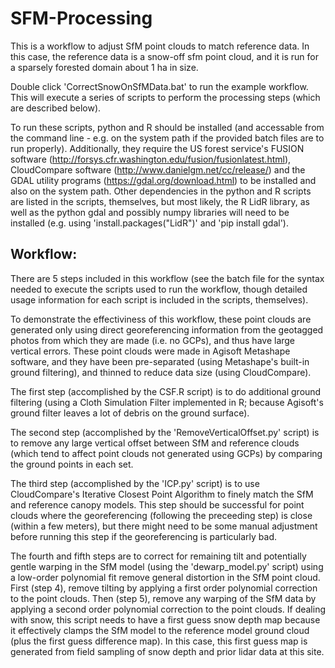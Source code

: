 # SFM-Processing

This is a workflow to adjust SfM point clouds to match reference data. In this case, the reference data is a snow-off sfm point cloud, and
it is run for a sparsely forested domain about 1 ha in size.

Double click 'CorrectSnowOnSfMData.bat' to run the example workflow.  This will execute a series of scripts to perform the processing steps
(which are described below).  

To run these scripts, python and R should be installed (and accessable from the command line - e.g. on the system path if the provided 
batch files are to run properly).  Additionally, they require the US forest service's FUSION software
(http://forsys.cfr.washington.edu/fusion/fusionlatest.html), CloudCompare software (http://www.danielgm.net/cc/release/) and the GDAL utility
programs (https://gdal.org/download.html) to be installed and also on the system path.  Other dependencies in the python and R scripts are 
listed in the scripts, themselves, but most likely, the R LidR library, as well as the python gdal and possibly numpy libraries will need to 
be installed (e.g. using 'install.packages("LidR")' and 'pip install gdal').

## Workflow:

There are 5 steps included in this workflow (see the batch file for the syntax needed to execute the scripts used to run
the workflow, though detailed usage information for each script is included in the scripts, themselves).  

To demonstrate the effectiviness of this workflow, these point clouds are generated only using direct georeferencing information 
from the geotagged photos from which they are made (i.e. no GCPs), and thus have large vertical errors.  These point clouds were 
made in Agisoft Metashape software, and they have been pre-separated (using Metashape's built-in ground filtering), and thinned 
to reduce data size (using CloudCompare). 

The first step (accomplished by the CSF.R script) is to do additional ground filtering (using a Cloth Simulation Filter implemented
in R; because Agisoft's ground filter leaves a lot of debris on the ground surface).  

The second step (accomplished by the 'RemoveVerticalOffset.py' script) is to remove any large vertical offset between SfM and 
reference clouds (which tend to affect point clouds not generated using GCPs) by comparing the ground points in each set.  

The third step (accomplished by the 'ICP.py' script) is to use CloudCompare's Iterative Closest Point Algorithm to finely match the 
SfM and reference canopy models.  This step should be successful for point clouds where the georeferencing (following the preceeding 
step) is close (within a few meters), but there might need to be some manual adjustment before running this step if the georeferencing 
is particularly bad.  

The fourth and fifth steps are to correct for remaining tilt and potentially gentle warping in the SfM model (using the 'dewarp_model.py' script) 
using a low-order polynomial fit remove general distortion in the SfM point cloud.  First (step 4), remove tilting by applying a first 
order polynomial correction to the point clouds.  Then (step 5), remove any warping of the SfM data by applying a second order polynomial correction
to the point clouds.  If dealing with snow, this script needs to have a first guess snow depth map because it effectively clamps the 
SfM model to the reference model ground cloud (plus the first guess difference map).  In this case, this first guess map is generated from field sampling 
of snow depth and prior lidar data at this site.

